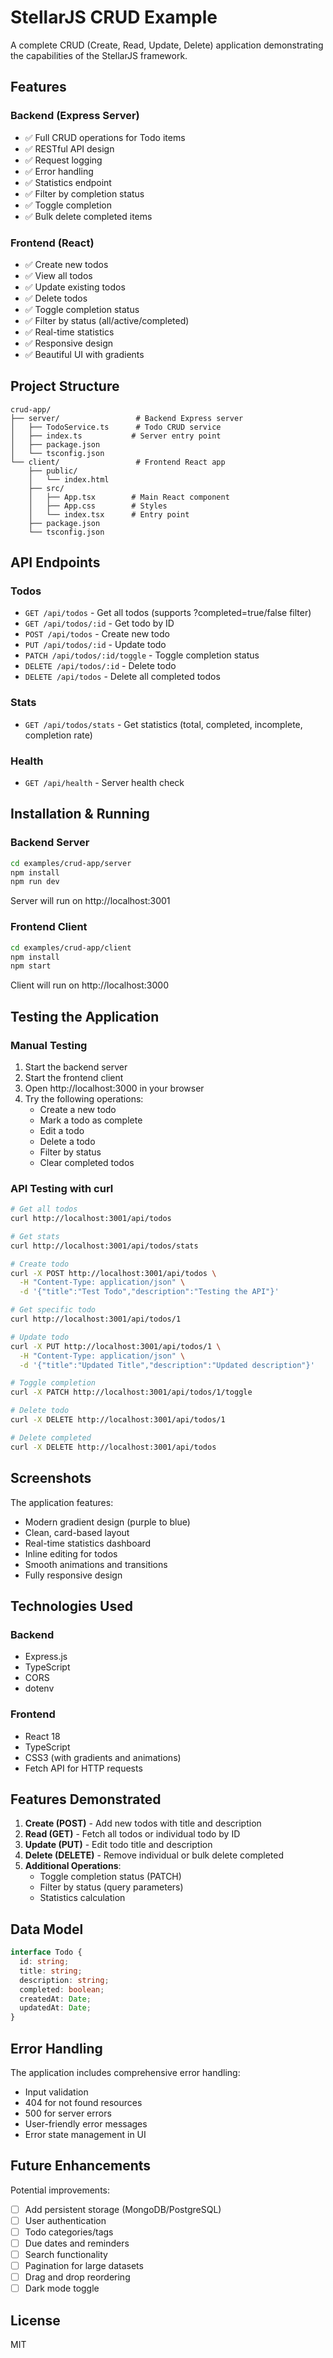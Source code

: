 # StellarJS CRUD Example

A complete CRUD (Create, Read, Update, Delete) application demonstrating the capabilities of the StellarJS framework.

## Features

### Backend (Express Server)

- ✅ Full CRUD operations for Todo items
- ✅ RESTful API design
- ✅ Request logging
- ✅ Error handling
- ✅ Statistics endpoint
- ✅ Filter by completion status
- ✅ Toggle completion
- ✅ Bulk delete completed items

### Frontend (React)

- ✅ Create new todos
- ✅ View all todos
- ✅ Update existing todos
- ✅ Delete todos
- ✅ Toggle completion status
- ✅ Filter by status (all/active/completed)
- ✅ Real-time statistics
- ✅ Responsive design
- ✅ Beautiful UI with gradients

## Project Structure

```
crud-app/
├── server/                 # Backend Express server
│   ├── TodoService.ts      # Todo CRUD service
│   ├── index.ts           # Server entry point
│   ├── package.json
│   └── tsconfig.json
└── client/                 # Frontend React app
    ├── public/
    │   └── index.html
    ├── src/
    │   ├── App.tsx        # Main React component
    │   ├── App.css        # Styles
    │   └── index.tsx      # Entry point
    ├── package.json
    └── tsconfig.json
```

## API Endpoints

### Todos

- `GET /api/todos` - Get all todos (supports ?completed=true/false filter)
- `GET /api/todos/:id` - Get todo by ID
- `POST /api/todos` - Create new todo
- `PUT /api/todos/:id` - Update todo
- `PATCH /api/todos/:id/toggle` - Toggle completion status
- `DELETE /api/todos/:id` - Delete todo
- `DELETE /api/todos` - Delete all completed todos

### Stats

- `GET /api/todos/stats` - Get statistics (total, completed, incomplete, completion rate)

### Health

- `GET /api/health` - Server health check

## Installation & Running

### Backend Server

```bash
cd examples/crud-app/server
npm install
npm run dev
```

Server will run on http://localhost:3001

### Frontend Client

```bash
cd examples/crud-app/client
npm install
npm start
```

Client will run on http://localhost:3000

## Testing the Application

### Manual Testing

1. Start the backend server
2. Start the frontend client
3. Open http://localhost:3000 in your browser
4. Try the following operations:
   - Create a new todo
   - Mark a todo as complete
   - Edit a todo
   - Delete a todo
   - Filter by status
   - Clear completed todos

### API Testing with curl

```bash
# Get all todos
curl http://localhost:3001/api/todos

# Get stats
curl http://localhost:3001/api/todos/stats

# Create todo
curl -X POST http://localhost:3001/api/todos \
  -H "Content-Type: application/json" \
  -d '{"title":"Test Todo","description":"Testing the API"}'

# Get specific todo
curl http://localhost:3001/api/todos/1

# Update todo
curl -X PUT http://localhost:3001/api/todos/1 \
  -H "Content-Type: application/json" \
  -d '{"title":"Updated Title","description":"Updated description"}'

# Toggle completion
curl -X PATCH http://localhost:3001/api/todos/1/toggle

# Delete todo
curl -X DELETE http://localhost:3001/api/todos/1

# Delete completed
curl -X DELETE http://localhost:3001/api/todos
```

## Screenshots

The application features:

- Modern gradient design (purple to blue)
- Clean, card-based layout
- Real-time statistics dashboard
- Inline editing for todos
- Smooth animations and transitions
- Fully responsive design

## Technologies Used

### Backend

- Express.js
- TypeScript
- CORS
- dotenv

### Frontend

- React 18
- TypeScript
- CSS3 (with gradients and animations)
- Fetch API for HTTP requests

## Features Demonstrated

1. **Create (POST)** - Add new todos with title and description
2. **Read (GET)** - Fetch all todos or individual todo by ID
3. **Update (PUT)** - Edit todo title and description
4. **Delete (DELETE)** - Remove individual or bulk delete completed
5. **Additional Operations**:
   - Toggle completion status (PATCH)
   - Filter by status (query parameters)
   - Statistics calculation

## Data Model

```typescript
interface Todo {
  id: string;
  title: string;
  description: string;
  completed: boolean;
  createdAt: Date;
  updatedAt: Date;
}
```

## Error Handling

The application includes comprehensive error handling:

- Input validation
- 404 for not found resources
- 500 for server errors
- User-friendly error messages
- Error state management in UI

## Future Enhancements

Potential improvements:

- [ ] Add persistent storage (MongoDB/PostgreSQL)
- [ ] User authentication
- [ ] Todo categories/tags
- [ ] Due dates and reminders
- [ ] Search functionality
- [ ] Pagination for large datasets
- [ ] Drag and drop reordering
- [ ] Dark mode toggle

## License

MIT

